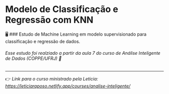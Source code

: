 # Modelo de Classificação e Regressão com KNN
:desktop_computer:	### Estudo de Machine Learning em modelo supervisionado para classificação e regressão de dados.


###### *Esse estudo foi realziado a partir da aula 7 do curso de Análise Inteligente de Dados (COPPE/UFRJ)* :game_die:

------------


 :point_right: *Link para o curso ministrado pela Leticia: https://leticiaraposo.netlify.app/courses/analise-inteligente/*
